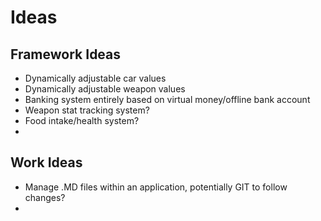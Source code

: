 # Ideas
## Framework Ideas
* Dynamically adjustable car values
* Dynamically adjustable weapon values
* Banking system entirely based on virtual money/offline bank account
* Weapon stat tracking system?
* Food intake/health system?
* 

## Work Ideas
* Manage .MD files within an application, potentially GIT to follow changes?
* 